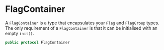 # FlagContainer

A `FlagContainer` is a type that encapsulates your `Flag` and `FlagGroup`
types. The only requirement of a `FlagContainer` is that it can be initialised
with an empty `init()`.

``` swift
public protocol FlagContainer
```
